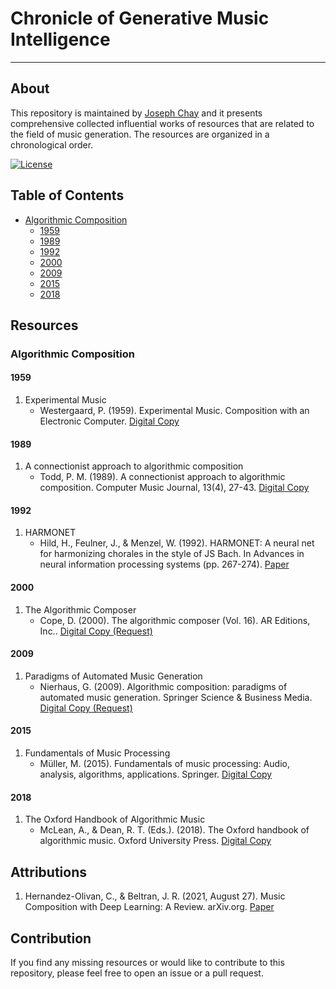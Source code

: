 # Chronicle of Generative Music Intelligence

---

## About

This repository is maintained by [Joseph Chay](https://github.com/josephchay) and it presents comprehensive collected 
influential works of resources that are related to the field of music generation. 
The resources are organized in a chronological order.

[![License](https://img.shields.io/badge/license-MIT1.0-green)](./LICENSE)

## Table of Contents

  - [Algorithmic Composition](#algorithmic-composition)
     - [1959](#1959)
     - [1989](#1989)
     - [1992](#1992)
     - [2000](#2000)
     - [2009](#2009)
     - [2015](#2015)
     - [2018](#2018)

## Resources

### Algorithmic Composition

#### 1959

1. Experimental Music
   - Westergaard, P. (1959). Experimental Music. Composition with an Electronic Computer. 
   [Digital Copy](https://ia803209.us.archive.org/21/items/experimentalmusi00hill/experimentalmusi00hill.pdf)

#### 1989
1. A connectionist approach to algorithmic composition
   - Todd, P. M. (1989). A connectionist approach to algorithmic composition. Computer Music Journal, 13(4), 27-43.
   [Digital Copy](https://abcwest.sitehost.iu.edu/pmwiki/pdf/todd.compmusic.1989.pdf)

#### 1992

1. HARMONET
   - Hild, H., Feulner, J., & Menzel, W. (1992). HARMONET: A neural net for harmonizing chorales in the style of JS Bach. 
   In Advances in neural information processing systems (pp. 267-274).
   [Paper](https://proceedings.neurips.cc/paper/1991/file/a7aeed74714116f3b292a982238f83d2-Paper.pdf)

#### 2000
1. The Algorithmic Composer
   - Cope, D. (2000). The algorithmic composer (Vol. 16). AR Editions, Inc..
   [Digital Copy (Request)](https://www.researchgate.net/publication/209436329_The_Algorithmic_Composer)

#### 2009
1. Paradigms of Automated Music Generation
   - Nierhaus, G. (2009). Algorithmic composition: paradigms of automated music generation. Springer Science & Business Media.
   [Digital Copy (Request)](https://link.springer.com/book/10.1007/978-3-211-75540-2)

#### 2015
1. Fundamentals of Music Processing
   - Müller, M. (2015). Fundamentals of music processing: Audio, analysis, algorithms, applications. Springer.
   [Digital Copy](https://link.springer.com/book/10.1007/978-3-319-21945-5)

#### 2018
1. The Oxford Handbook of Algorithmic Music
   - McLean, A., & Dean, R. T. (Eds.). (2018). The Oxford handbook of algorithmic music. Oxford University Press.
   [Digital Copy](https://api.pageplace.de/preview/DT0400.9780190227005_A35478151/preview-9780190227005_A35478151.pdf)

## Attributions

1. Hernandez-Olivan, C., & Beltran, J. R. (2021, August 27). Music Composition with Deep Learning: A Review. arXiv.org. 
    [Paper](https://arxiv.org/pdf/2108.12290)

## Contribution

If you find any missing resources or would like to contribute to this repository, please feel free to open an issue or a pull request.
